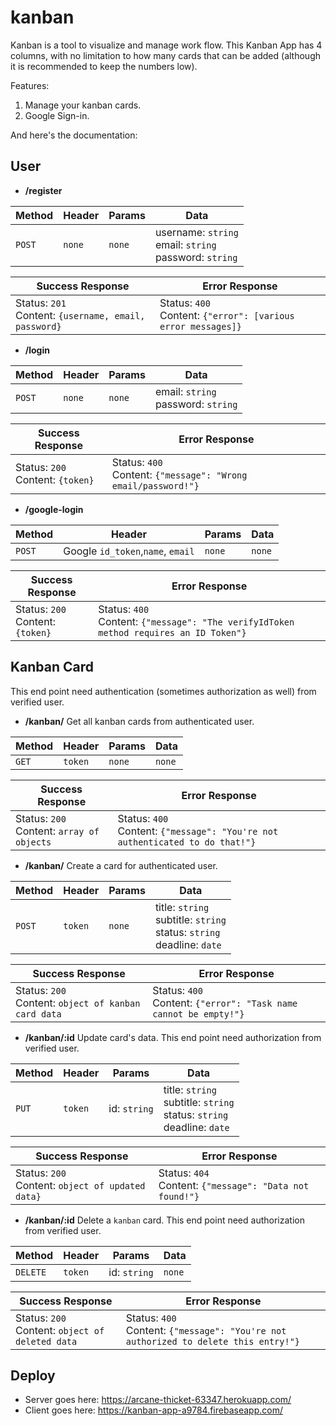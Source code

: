 # kanban

Kanban is a tool to visualize and manage work flow. This Kanban App has 4 columns, with no limitation to how many cards that can be added (although it is recommended to keep the numbers low).

Features:

1. Manage your kanban cards.
2. Google Sign-in.

 And here's the documentation:

## User

- **/register**

| Method | Header | Params | Data                                                      |
| ------ | ------ | ------ | --------------------------------------------------------- |
| `POST` | `none` | `none` | username: `string`<br>email: `string` <br> password: `string` |

| Success Response                                           | Error Response                                               |
| ---------------------------------------------------------- | ------------------------------------------------------------ |
| Status: `201` <br> Content: `{username, email, password}` | Status: `400` <br> Content: `{"error": [various error messages]}` |


- **/login**

| Method | Header | Params | Data                                    |
| ------ | ------ | ------ | --------------------------------------- |
| `POST` | `none` | `none` | email: `string` <br> password: `string` |

| Success Response                      | Error Response                                               |
| ------------------------------------- | ------------------------------------------------------------ |
| Status: `200` <br> Content: `{token}` | Status: `400` <br> Content: `{"message": "Wrong email/password!"}` |


- **/google-login**

| Method | Header                            | Params | Data   |
| ------ | --------------------------------- | ------ | ------ |
| `POST` | Google `id_token`,`name`, `email` | `none` | `none` |

| Success Response                      | Error Response                                               |
| ------------------------------------- | ------------------------------------------------------------ |
| Status: `200` <br> Content: `{token}` | Status: `400` <br> Content: `{"message": "The verifyIdToken method requires an ID Token"}` |


## Kanban Card

This end point need authentication (sometimes authorization as well) from verified user.

- **/kanban/**
  Get all kanban cards from authenticated user.

| Method | Header  | Params | Data   |
| ------ | ------- | ------ | ------ |
| `GET`  | `token` | `none` | `none` |

| Success Response                               | Error Response                                               |
| ---------------------------------------------- | ------------------------------------------------------------ |
| Status: `200` <br> Content: `array of objects` | Status: `400` <br> Content: `{"message": "You're not authenticated to do that!"}` |

- **/kanban/**
  Create a card for authenticated user.

| Method | Header | Params | Data                                    |
| ------ | ------ | ------ | --------------------------------------- |
| `POST` | `token` | `none` | title: `string` <br> subtitle: `string` <br> status: `string` <br> deadline: `date` |

| Success Response                             | Error Response                                               |
| -------------------------------------------- | ------------------------------------------------------------ |
| Status: `200` <br> Content: `object of kanban card data` | Status: `400` <br> Content: `{"error": "Task name cannot be empty!"}` |

- **/kanban/:id**
  Update card's data.  This end point need authorization from verified user.

| Method | Header  | Params       | Data   |
| ------ | ------- | ------------ | ------ |
| `PUT`  | `token` | id: `string` | title: `string` <br> subtitle: `string` <br> status: `string` <br> deadline: `date` |

| Success Response                                      | Error Response                                     |
| ----------------------------------------------------- | -------------------------------------------------- |
| Status: `200` <br> Content: `object of updated data}` | Status: `404` <br> Content: `{"message": "Data not found!"}` |


- **/kanban/:id**
  Delete a `kanban` card. This end point need authorization from verified user.

| Method   | Header  | Params       | Data   |
| -------- | ------- | ------------ | ------ |
| `DELETE` | `token` | id: `string` | `none` |

| Success Response                                     | Error Response                                     |
| ---------------------------------------------------- | -------------------------------------------------- |
| Status: `200` <br> Content: `object of deleted data` | Status: `400` <br> Content: `{"message": "You're not authorized to delete this entry!"}` |

## Deploy

- Server goes here: https://arcane-thicket-63347.herokuapp.com/ 
- Client goes here: https://kanban-app-a9784.firebaseapp.com/
